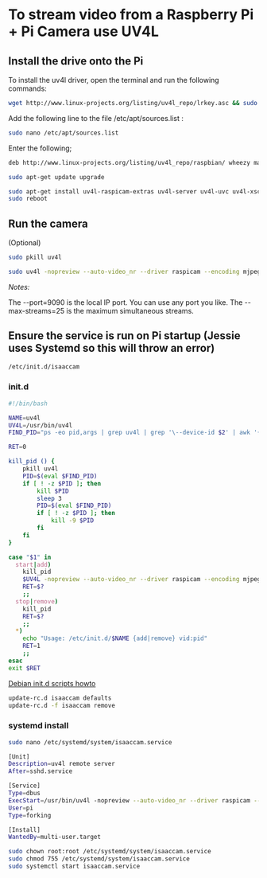 # To stream video from a Raspberry Pi + Pi Camera use UV4L

## Install the drive onto the Pi

To install the uv4l driver, open the terminal and run the following commands:
```bash
wget http://www.linux-projects.org/listing/uv4l_repo/lrkey.asc && sudo apt-key add ./lrkey.asc
```
Add the following line to the file /etc/apt/sources.list :

```bash
sudo nano /etc/apt/sources.list
```
Enter the following;
```bash
deb http://www.linux-projects.org/listing/uv4l_repo/raspbian/ wheezy main
```
```bash
sudo apt-get update upgrade
```
```bash
sudo apt-get install uv4l-raspicam-extras uv4l-server uv4l-uvc uv4l-xscreen uv4l-mjpegstream
sudo reboot
```

## Run the camera

(Optional)
```bash
sudo pkill uv4l 
```
```bash
sudo uv4l -nopreview --auto-video_nr --driver raspicam --encoding mjpeg --width 640 --height 480 --rotation 90 --framerate 2 --server-option '--port=9090' --server-option '--max-queued-connections=10' --server-option '--max-streams=2' --server-option '--max-threads=10'
```

_Notes:_

The --port=9090 is the local IP port. You can use any port you like.
The --max-streams=25 is the maximum simultaneous streams.

## Ensure the service is run on Pi startup (Jessie uses Systemd so this will throw an error)
```bash
/etc/init.d/isaaccam
```

### init.d
```bash
#!/bin/bash

NAME=uv4l
UV4L=/usr/bin/uv4l
FIND_PID="ps -eo pid,args | grep uv4l | grep '\--device-id $2' | awk '{print \$1}'"

RET=0

kill_pid () {
    pkill uv4l
    PID=$(eval $FIND_PID)
    if [ ! -z $PID ]; then
        kill $PID
        sleep 3
        PID=$(eval $FIND_PID)
        if [ ! -z $PID ]; then
            kill -9 $PID
        fi
    fi
}

case "$1" in
  start|add)
    kill_pid
    $UV4L -nopreview --auto-video_nr --driver raspicam --encoding mjpeg --width 340 --height 420 --rotation 90 --framerate 5 --server-option '--port=9090' --server-option '--max-queued-connections=5' --server-option '--max-streams=5' --server-option '--max-threads=10'    
    RET=$?
    ;;
  stop|remove)
    kill_pid
    RET=$?
    ;;
  *)
    echo "Usage: /etc/init.d/$NAME {add|remove} vid:pid"
    RET=1
    ;;
esac
exit $RET
```

[Debian init.d scripts howto](https://www.debian-administration.org/article/28/Making_scripts_run_at_boot_time_with_Debian)

```bash
update-rc.d isaaccam defaults
update-rc.d -f isaaccam remove
```

### systemd install

```bash
sudo nano /etc/systemd/system/isaaccam.service
```

```bash
[Unit]
Description=uv4l remote server
After=sshd.service

[Service]
Type=dbus
ExecStart=/usr/bin/uv4l -nopreview --auto-video_nr --driver raspicam --encoding mjpeg --width 340 --height 420 --rotation 90 --framerate 5 --server-option '--port=9090' --server-option '--max-queued-connections=5' --server-option '--max-streams=5' --server-option '--max-threads=10'
User=pi
Type=forking

[Install]
WantedBy=multi-user.target
```

```bash
sudo chown root:root /etc/systemd/system/isaaccam.service
sudo chmod 755 /etc/systemd/system/isaaccam.service
sudo systemctl start isaaccam.service
```


